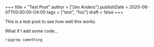 +++
title = "Test Post"
author = ["Jim Anders"]
publishDate = 2020-06-07T00:00:00-04:00
tags = ["test", "foo"]
draft = false
+++

This is a test post to see how well this works.

What if I add some code...

```bash
ripgrep something
```
